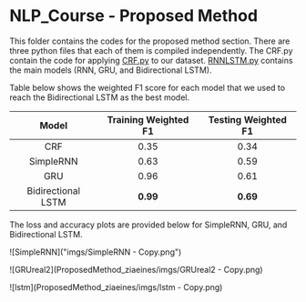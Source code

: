# NLP_Course - Proposed Method

This folder contains the codes for the proposed method section. There are three python files that each of them is compiled independently. The CRF.py contain the code for applying [CRF.py](https://github.com/soroush-ziaeinejad/NLP_Course/blob/main/ProposedMethod_ziaeines/CRF.py) to our dataset. [RNNLSTM.py](https://github.com/soroush-ziaeinejad/NLP_Course/blob/main/ProposedMethod_ziaeines/RNNLSTM.py) contains the main models (RNN, GRU, and Bidirectional LSTM). 


Table below shows the weighted F1 score for each model that we used to reach the Bidirectional LSTM as the best model.

|      **Model**     | **Training Weighted F1** | **Testing Weighted F1** |
|:------------------:|:------------------------:|:-----------------------:|
|         CRF        |           0.35           |           0.34          |
|      SimpleRNN     |           0.63           |           0.59          |
|         GRU        |           0.96           |           0.61          |
| Bidirectional LSTM |         **0.99**         |         **0.69**        |

The loss and accuracy plots are provided below for SimpleRNN, GRU, and Bidirectional LSTM.

![SimpleRNN]("imgs/SimpleRNN - Copy.png")

![GRUreal2](ProposedMethod_ziaeines/imgs/GRUreal2 - Copy.png)

![lstm](ProposedMethod_ziaeines/imgs/lstm - Copy.png)
